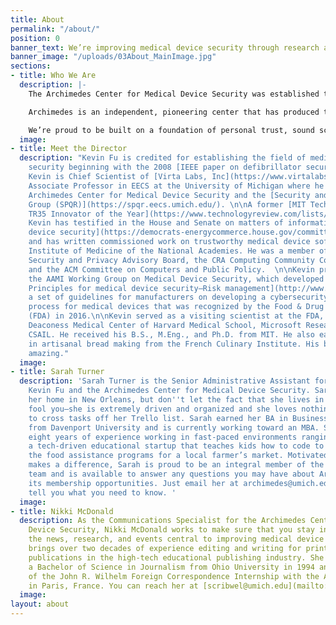 ```yaml
---
title: About
permalink: "/about/"
position: 0
banner_text: We’re improving medical device security through research and education.
banner_image: "/uploads/03About_MainImage.jpg"
sections:
- title: Who We Are
  description: |-
    The Archimedes Center for Medical Device Security was established to help manufacturers and industry experts navigate the operational hazards of cybersecurity implementation and prepare them for future challenges of FDA requirements.

    Archimedes is an independent, pioneering center that has produced the most highly cited research on cybersecurity of medical devices. We are a multidisciplinary team of medical and computer science experts who focus on research, education, and on advising industry leaders on methods for improving medical device security.

    We’re proud to be built on a foundation of personal trust, sound science, and solid engineering. At Archimedes, we offer the ideal conditions for situational and operational awareness of emerging issues pertaining to cybersecurity. Better yet, we teach you how to separate signal from noise.
  image: 
- title: Meet the Director
  description: "Kevin Fu is credited for establishing the field of medical device
    security beginning with the 2008 [IEEE paper on defibrillator security](https://www.secure-medicine.org/public/publications/icd-study.pdf).
    Kevin is Chief Scientist of [Virta Labs, Inc](https://www.virtalabs.com/). and
    Associate Professor in EECS at the University of Michigan where he directs the
    Archimedes Center for Medical Device Security and the [Security and Privacy Research
    Group (SPQR)](https://spqr.eecs.umich.edu/). \n\nA former [MIT Technology Review
    TR35 Innovator of the Year](https://www.technologyreview.com/lists/innovators-under-35/),
    Kevin has testified in the House and Senate on matters of information and [medical
    device security](https://democrats-energycommerce.house.gov/committee-activity/hearings/hearing-on-understanding-the-role-of-connected-devices-in-recent-cyber)
    and has written commissioned work on trustworthy medical device software for the
    Institute of Medicine of the National Academies. He was a member of NIST Information
    Security and Privacy Advisory Board, the CRA Computing Community Consortium Council,
    and the ACM Committee on Computers and Public Policy.  \n\nKevin previously co-chaired
    the AAMI Working Group on Medical Device Security, which developed __[AMI TIR57,
    Principles for medical device security―Risk management](http://www.aami.org/productspublications/ProductDetail.aspx?ItemNumber=3729)__,
    a set of guidelines for manufacturers on developing a cybersecurity risk management
    process for medical devices that was recognized by the Food & Drug Administration
    (FDA) in 2016.\n\nKevin served as a visiting scientist at the FDA, the Beth Israel
    Deaconess Medical Center of Harvard Medical School, Microsoft Research, and MIT
    CSAIL. He received his B.S., M.Eng., and Ph.D. from MIT. He also earned a certificate
    in artisanal bread making from the French Culinary Institute. His baguettes are
    amazing."
  image: 
- title: Sarah Turner
  description: 'Sarah Turner is the Senior Administrative Assistant for Professor
    Kevin Fu and the Archimedes Center for Medical Device Security. Sarah works from
    her home in New Orleans, but don''t let the fact that she lives in the Big Easy
    fool you—she is extremely driven and organized and she loves nothing more than
    to cross tasks off her Trello list. Sarah earned her BA in Business Administration
    from Davenport University and is currently working toward an MBA. She has over
    eight years of experience working in fast-paced environments ranging from managing
    a tech-driven educational startup that teaches kids how to code to organizing
    the food assistance programs for a local farmer’s market. Motivated by work that
    makes a difference, Sarah is proud to be an integral member of the Archimedes
    team and is available to answer any questions you may have about Archimedes or
    its membership opportunities. Just email her at archimedes@umich.edu and she’ll
    tell you what you need to know. '
  image: 
- title: Nikki McDonald
  description: As the Communications Specialist for the Archimedes Center for Medical
    Device Security, Nikki McDonald works to make sure that you stay informed about
    the news, research, and events central to improving medical device security. Nikki
    brings over two decades of experience editing and writing for print and online
    publications in the high-tech educational publishing industry. She graduated with
    a Bachelor of Science in Journalism from Ohio University in 1994 and was the recipient
    of the John R. Wilhelm Foreign Correspondence Internship with the Associated Press
    in Paris, France. You can reach her at [scribwel@umich.edu](mailto:scribwel@umich.edu).
  image: 
layout: about
---
```


